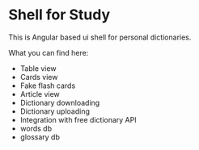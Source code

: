 # Shell for Study

This is Angular based ui shell for personal dictionaries.

What you can find here:

* Table view
* Cards view
* Fake flash cards
* Article view
* Dictionary downloading
* Dictionary uploading
* Integration with free dictionary API
* words db
* glossary db

